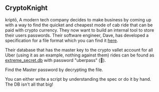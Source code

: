 ## CryptoKnight

kriptō, A modern tech company decides to make business by coming up with a way to find the quicket and cheapest mode of cab ride that can be paid with crypto currency. They now want to build an internal tool to store their users passwords. Their software engineer, Dave, has developed a specification for a file format which you can find it [here](spec.markdown).

Their database that has the master key to the crypto vallet account for all Uber (using it as an example, nothing against them) rides can be found as [extreme_secret.db](extreme_secret.db) with password "uberpass" (🤦). 

Find the Master password by decrypting the file.

You can either write a script by understanding the spec or do it by hand. The DB isn't all that big!
